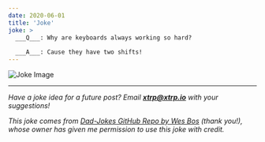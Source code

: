 ```yaml
---
date: 2020-06-01
title: 'Joke'
joke: >
  ___Q___: Why are keyboards always working so hard?
  
  ___A___: Cause they have two shifts!
---
```


![Joke Image](https://private.xtrp.io/projects/DailyDeveloperJokes/public_image_server/images/5e125997196ca.png)

---
*Have a joke idea for a future post? Email **[xtrp@xtrp.io](mailto:xtrp@xtrp.io)** with your suggestions!*

*This joke comes from [Dad-Jokes GitHub Repo by Wes Bos](https://github.com/wesbos/dad-jokes) (thank you!), whose owner has given me permission to use this joke with credit.*

<!-- 
Joke text:
**Q**: Why are keyboards always working so hard?

**A**: Cause they have two shifts!
 -->

